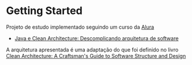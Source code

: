 # Getting Started
Projeto de estudo implementado seguindo um curso da [Alura](https://www.alura.com.br/)
* [Java e Clean Architecture: Descomplicando arquitetura de software](https://cursos.alura.com.br/course/java-clean-architecture)

A arquitetura apresentada é uma adaptação do que foi definido no livro [Clean Architecture: A Craftsman's Guide to Software Structure and Design](https://www.amazon.com.br/Clean-Architecture-Craftsmans-Software-Structure/dp/0134494164)
